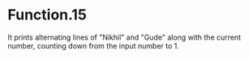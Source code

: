 # Function.15
It prints alternating lines of "Nikhil" and "Gude" along with the current number, counting down from the input number to 1.
